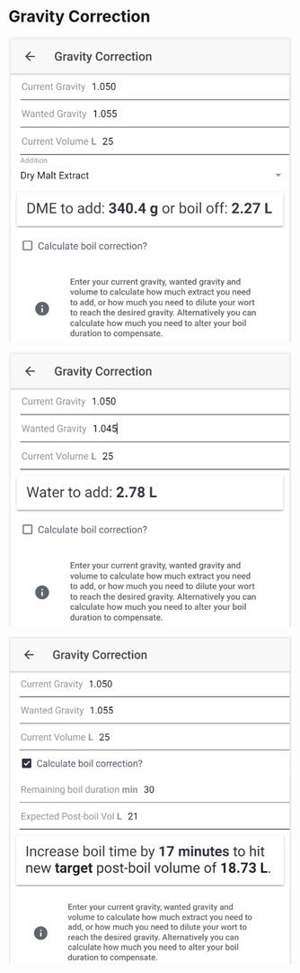 # Gravity Correction

![Calculate how much DME to add or how much to boil off if gravity is too low](../.gitbook/assets/image%20%2817%29.png)

![Calculate how much water to add if gravity is too high](../.gitbook/assets/image%20%2822%29.png)

![Calculate how to correct the gravity by altering boil time if preferred](../.gitbook/assets/image%20%2820%29.png)

